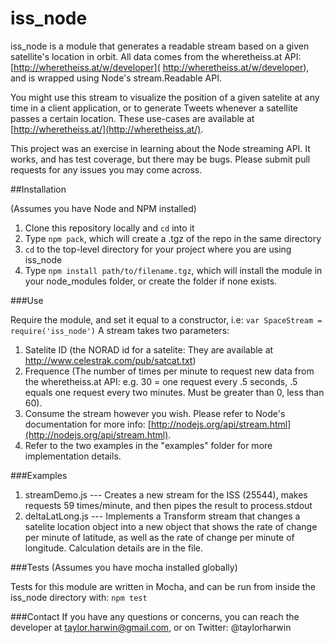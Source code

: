 iss_node
========
iss_node is a module that generates a readable stream based on a given satellite's location in orbit. All data comes from the wheretheiss.at API: [http://wheretheiss.at/w/developer]( http://wheretheiss.at/w/developer), and is wrapped using Node's stream.Readable API.

You might use this stream to visualize the position of a given satelite at any time in a client application, or to generate Tweets whenever a satellite passes a certain location. These use-cases are available at [http://wheretheiss.at/](http://wheretheiss.at/).

This project was an exercise in learning about the Node streaming API. It works, and has test coverage, but there may be bugs. Please submit pull requests for any issues you may come across.

##Installation 

(Assumes you have Node and NPM installed)

1. Clone this repository locally and `cd` into it
2. Type `npm pack`, which will create a .tgz of the repo in the same directory
3. `cd` to the top-level directory for your project where you are using iss_node
4. Type `npm install path/to/filename.tgz`, which will install the module in your node_modules folder, or create the folder if none exists.

###Use

Require the module, and set it equal to a constructor, i.e: `var SpaceStream = require('iss_node')`
A stream takes two parameters: 
1. Satelite ID (the NORAD id for a satelite: They are available at http://www.celestrak.com/pub/satcat.txt)
2. Frequence (The number of times per minute to request new data from the wheretheiss.at API: e.g. 30 = one request every .5 seconds, .5 equals one request every two minutes. Must be greater than 0, less than 60).
3. Consume the stream however you wish. Please refer to Node's documentation for more info: [http://nodejs.org/api/stream.html](http://nodejs.org/api/stream.html).
4. Refer to the two examples in the "examples" folder for more implementation details. 

###Examples

1. streamDemo.js --- Creates a new stream for the ISS (25544), makes requests 59 times/minute, and then pipes the result to process.stdout
2. deltaLatLong.js --- Implements a Transform stream that changes a satelite location object into a new object that shows the rate of change per minute of latitude, as well as the rate of change per minute of longitude. Calculation details are in the file. 

###Tests
(Assumes you have mocha installed globally)

Tests for this module are written in Mocha, and can be run from inside the iss_node directory with:
`npm test`

###Contact
If you have any questions or concerns, you can reach the developer at taylor.harwin@gmail.com, or on Twitter: @taylorharwin